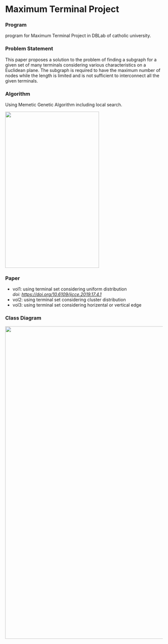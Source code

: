 # Maximum Terminal Project

### Program
program for Maximum Terminal Project in DBLab of catholic university.

### Problem Statement
This paper proposes a solution to the problem of finding a subgraph for a given set of many terminals considering various characteristics on a Euclidean plane.
The subgraph is required to have the maximum number of nodes while the length is limited and is not sufficient to interconnect all the given terminals.

### Algorithm
Using Memetic Genetic Algorithm including local search.  
<div>
  <img width="300" height="500" src="https://user-images.githubusercontent.com/51231789/97127815-001ab300-177e-11eb-85e3-328ce16b6749.png" />
</div>  

### Paper
* vol1: using terminal set considering uniform distribution  
*doi: https://doi.org/10.6109/jicce.2019.17.4.1*
* vol2: using terminal set considering cluster distribution
* vol3: using terminal set considering horizental or vertical edge  

### Class Diagram

<div>
  <img width="600" height="1000" src="https://user-images.githubusercontent.com/51231789/97127987-81724580-177e-11eb-8ae9-e01f925cec71.jpg" />
</div>
